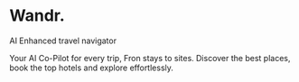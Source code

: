 # Wandr.
AI Enhanced travel navigator

Your AI Co-Pilot for every trip, Fron stays to sites. Discover the best places, book the top hotels and explore effortlessly.

